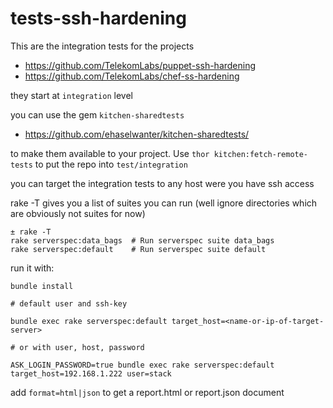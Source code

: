 tests-ssh-hardening
===================

This are the integration tests for the projects

- https://github.com/TelekomLabs/puppet-ssh-hardening
- https://github.com/TelekomLabs/chef-ss-hardening

they start at `integration` level

you can use the gem `kitchen-sharedtests`

- https://github.com/ehaselwanter/kitchen-sharedtests/

to make them available to your project. Use `thor kitchen:fetch-remote-tests` to put the repo into `test/integration`  

you can target the integration tests to any host were you have ssh access

rake -T gives you a list of suites you can run (well ignore directories which are obviously not suites for now)

```
± rake -T
rake serverspec:data_bags  # Run serverspec suite data_bags
rake serverspec:default    # Run serverspec suite default
```

run it with:

```
bundle install

# default user and ssh-key

bundle exec rake serverspec:default target_host=<name-or-ip-of-target-server>

# or with user, host, password

ASK_LOGIN_PASSWORD=true bundle exec rake serverspec:default target_host=192.168.1.222 user=stack
```

add `format=html|json` to get a report.html or report.json document
